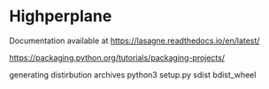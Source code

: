 # Highperplane

Documentation available at
https://lasagne.readthedocs.io/en/latest/

https://packaging.python.org/tutorials/packaging-projects/

generating distirbution archives
python3 setup.py sdist bdist_wheel

